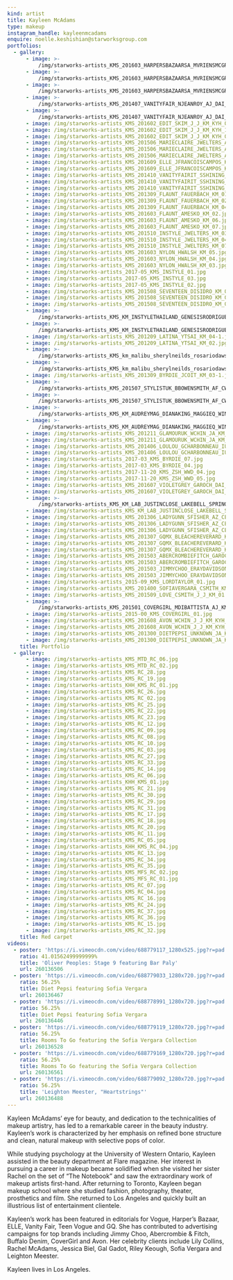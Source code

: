 ```yaml
---
kind: artist
title: Kayleen McAdams
type: makeup
instagram_handle: kayleenmcadams
enquire: noelle.keshishian@starworksgroup.com
portfolios:
  - gallery:
      - image: >-
          /img/starworks-artists_KMS_201603_HARPERSBAZAARSA_MVRIENSMCGRATH_KM_KYH_01-1.jpg
      - image: >-
          /img/starworks-artists_KMS_201603_HARPERSBAZAARSA_MVRIENSMCGRATH_KM_KYH_05-1.jpg
      - image: >-
          /img/starworks-artists_KMS_201603_HARPERSBAZAARSA_MVRIENSMCGRATH_KM_KYH_09-1.jpg
      - image: >-
          /img/starworks-artists_KMS_201407_VANITYFAIR_NJEANROY_AJ_DAI_KM_01-2.jpg
      - image: >-
          /img/starworks-artists_KMS_201407_VANITYFAIR_NJEANROY_AJ_DAI_KM_02-1.jpg
      - image: /img/starworks-artists_KMS_201602_EDIT_SKIM_J_J_KM_KYH_02-1.jpg
      - image: /img/starworks-artists_KMS_201602_EDIT_SKIM_J_J_KM_KYH_13-1.jpg
      - image: /img/starworks-artists_KMS_201602_EDIT_SKIM_J_J_KM_KYH_07-1.jpg
      - image: /img/starworks-artists_KMS_201506_MARIECLAIRE_JWELTERS_AJ_KM_01.jpg
      - image: /img/starworks-artists_KMS_201506_MARIECLAIRE_JWELTERS_AJ_KM_03.jpg
      - image: /img/starworks-artists_KMS_201506_MARIECLAIRE_JWELTERS_AJ_KM_06.jpg
      - image: /img/starworks-artists_KMS_201609_ELLE_JFRANCOISCAMPOS_KM_KYH_02-1.jpg
      - image: /img/starworks-artists_KMS_201609_ELLE_JFRANCOISCAMPOS_KM_KYH_04-1.jpg
      - image: /img/starworks-artists_KMS_201410_VANITYFAIRIT_SSHINING_EG_KM_01.jpg
      - image: /img/starworks-artists_KMS_201410_VANITYFAIRIT_SSHINING_EG_KM_06.jpg
      - image: /img/starworks-artists_KMS_201410_VANITYFAIRIT_SSHINING_EG_KM_14.jpg
      - image: /img/starworks-artists_KMS_201309_FLAUNT_FAUERBACH_KM_01.jpg
      - image: /img/starworks-artists_KMS_201309_FLAUNT_FAUERBACH_KM_02.jpg
      - image: /img/starworks-artists_KMS_201309_FLAUNT_FAUERBACH_KM_04.jpg
      - image: /img/starworks-artists_KMS_201603_FLAUNT_AMESKO_KM_02.jpg
      - image: /img/starworks-artists_KMS_201603_FLAUNT_AMESKO_KM_06.jpg
      - image: /img/starworks-artists_KMS_201603_FLAUNT_AMESKO_KM_07.jpg
      - image: /img/starworks-artists_KMS_201510_INSTYLE_JWELTERS_KM_03.jpg
      - image: /img/starworks-artists_KMS_201510_INSTYLE_JWELTERS_KM_04.jpg
      - image: /img/starworks-artists_KMS_201510_INSTYLE_JWELTERS_KM_07.jpg
      - image: /img/starworks-artists_KMS_201603_NYLON_HWALSH_KM_05.jpg
      - image: /img/starworks-artists_KMS_201603_NYLON_HWALSH_KM_04.jpg
      - image: /img/starworks-artists_KMS_201603_NYLON_HWALSH_KM_03.jpg
      - image: /img/starworks-artists_2017-05_KMS_INSTYLE_01.jpg
      - image: /img/starworks-artists_2017-05_KMS_INSTYLE_03.jpg
      - image: /img/starworks-artists_2017-05_KMS_INSTYLE_02.jpg
      - image: /img/starworks-artists_KMS_201508_SEVENTEEN_DISIDRO_KM_01.jpg
      - image: /img/starworks-artists_KMS_201508_SEVENTEEN_DISIDRO_KM_03.jpg
      - image: /img/starworks-artists_KMS_201508_SEVENTEEN_DISIDRO_KM_02.jpg
      - image: >-
          /img/starworks-artists_KMS_KM_INSTYLETHAILAND_GENESISRODRIGUEZ_FEB13_01.jpg
      - image: >-
          /img/starworks-artists_KMS_KM_INSTYLETHAILAND_GENESISRODRIGUEZ_FEB13_02.jpg
      - image: /img/starworks-artists_KMS_201209_LATINA_YTSAI_KM_04-1.jpg
      - image: /img/starworks-artists_KMS_201209_LATINA_YTSAI_KM_02.jpg
      - image: >-
          /img/starworks-artists_KMS_km_malibu_sherylneilds_rosariodawson_octnov10.jpg
      - image: >-
          /img/starworks-artists_KMS_km_malibu_sherylneilds_rosariodawson_octnov10_2-1.jpg
      - image: /img/starworks-artists_KMS_201309_BYRDIE_JCOIT_KM_03-1.jpg
      - image: >-
          /img/starworks-artists_KMS_201507_STYLISTUK_BBOWENSMITH_AF_CWD_KM_03.jpg
      - image: >-
          /img/starworks-artists_KMS_201507_STYLISTUK_BBOWENSMITH_AF_CWD_KM_06-1.jpg
      - image: >-
          /img/starworks-artists_KMS_KM_AUDREYMAG_DIANAKING_MAGGIEQ_WINTER13-6.jpg
      - image: >-
          /img/starworks-artists_KMS_KM_AUDREYMAG_DIANAKING_MAGGIEQ_WINTER13-2.jpg
      - image: /img/starworks-artists_KMS_201211_GLAMOURUK_WCHIN_JA_KM_03-1.jpg
      - image: /img/starworks-artists_KMS_201211_GLAMOURUK_WCHIN_JA_KM_04.jpg
      - image: /img/starworks-artists_KMS_201406_LOULOU_GCHARBONNEAU_IU_KM_ML_04.jpg
      - image: /img/starworks-artists_KMS_201406_LOULOU_GCHARBONNEAU_IU_KM_ML_01.jpg
      - image: /img/starworks-artists_2017-03_KMS_BYRDIE_07.jpg
      - image: /img/starworks-artists_2017-03_KMS_BYRDIE_04.jpg
      - image: /img/starworks-artists_2017-11-20_KMS_ZSH_WWD_04.jpg
      - image: /img/starworks-artists_2017-11-20_KMS_ZSH_WWD_05.jpg
      - image: /img/starworks-artists_KMS_201607_VIOLETGREY_GAROCH_DAI_KM_KYH_01.jpg
      - image: /img/starworks-artists_KMS_201607_VIOLETGREY_GAROCH_DAI_KM_KYH_03.jpg
      - image: >-
          /img/starworks-artists_KMS_KM_LAB_JUSTINCLOSE_LAKEBELL_SPRING2012-3.jpg
      - image: /img/starworks-artists_KMS_KM_LAB_JUSTINCLOSE_LAKEBELL_SPRING2012.jpg
      - image: /img/starworks-artists_KMS_201306_LADYGUNN_SFISHER_AZ_CER_KM_01.jpg
      - image: /img/starworks-artists_KMS_201306_LADYGUNN_SFISHER_AZ_CER_KM_05.jpg
      - image: /img/starworks-artists_KMS_201306_LADYGUNN_SFISHER_AZ_CER_KM_06.jpg
      - image: /img/starworks-artists_KMS_201307_GQMX_BLEACHEREVERARD_KM_01.jpg
      - image: /img/starworks-artists_KMS_201307_GQMX_BLEACHEREVERARD_KM_02.jpg
      - image: /img/starworks-artists_KMS_201307_GQMX_BLEACHEREVERARD_KM_05.jpg
      - image: /img/starworks-artists_KMS_201503_ABERCROMBIEFITCH_GAROCH_KM_46.jpg
      - image: /img/starworks-artists_KMS_201503_ABERCROMBIEFITCH_GAROCH_KM_54.jpg
      - image: /img/starworks-artists_KMS_201503_JIMMYCHOO_ERAYDAVIDSON_IU_KM_13.jpg
      - image: /img/starworks-artists_KMS_201503_JIMMYCHOO_ERAYDAVIDSON_IU_KM_21.jpg
      - image: /img/starworks-artists_2015-09_KMS_LORDTAYLOR_01.jpg
      - image: /img/starworks-artists_KMS_201400_SOFIAVERGARA_CSMITH_KM_RZS_01.jpg
      - image: /img/starworks-artists_KMS_201509_LOVE_CSMITH_J_J_KM_01.jpg
      - image: >-
          /img/starworks-artists_KMS_201501_COVERGIRL_MDIBATTISTA_AJ_KM_KYH_RZS_01-1.jpg
      - image: /img/starworks-artists_2015-00_KMS_COVERGIRL_01.jpg
      - image: /img/starworks-artists_KMS_201608_AVON_WCHIN_J_J_KM_KYH_01.jpg
      - image: /img/starworks-artists_KMS_201608_AVON_WCHIN_J_J_KM_KYH_04.jpg
      - image: /img/starworks-artists_KMS_201300_DIETPEPSI_UNKNOWN_JA_KM_02.jpg
      - image: /img/starworks-artists_KMS_201300_DIETPEPSI_UNKNOWN_JA_KM_03.jpg
    title: Portfolio
  - gallery:
      - image: /img/starworks-artists_KMS_MTD_RC_06.jpg
      - image: /img/starworks-artists_KMS_MTD_RC_02.jpg
      - image: /img/starworks-artists_KMS_RC_28.jpg
      - image: /img/starworks-artists_KMS_RC_19.jpg
      - image: /img/starworks-artists_KHH_KMS_RC_01.jpg
      - image: /img/starworks-artists_KMS_RC_26.jpg
      - image: /img/starworks-artists_KMS_RC_02.jpg
      - image: /img/starworks-artists_KMS_RC_25.jpg
      - image: /img/starworks-artists_KMS_RC_22.jpg
      - image: /img/starworks-artists_KMS_RC_23.jpg
      - image: /img/starworks-artists_KMS_RC_12.jpg
      - image: /img/starworks-artists_KMS_RC_09.jpg
      - image: /img/starworks-artists_KMS_RC_08.jpg
      - image: /img/starworks-artists_KMS_RC_10.jpg
      - image: /img/starworks-artists_KMS_RC_03.jpg
      - image: /img/starworks-artists_KMS_RC_27.jpg
      - image: /img/starworks-artists_KMS_RC_33.jpg
      - image: /img/starworks-artists_KMS_RC_14.jpg
      - image: /img/starworks-artists_KMS_RC_06.jpg
      - image: /img/starworks-artists_KHH_KMS_01.jpg
      - image: /img/starworks-artists_KMS_RC_21.jpg
      - image: /img/starworks-artists_KMS_RC_30.jpg
      - image: /img/starworks-artists_KMS_RC_29.jpg
      - image: /img/starworks-artists_KMS_RC_31.jpg
      - image: /img/starworks-artists_KMS_RC_17.jpg
      - image: /img/starworks-artists_KMS_RC_18.jpg
      - image: /img/starworks-artists_KMS_RC_20.jpg
      - image: /img/starworks-artists_KMS_RC_11.jpg
      - image: /img/starworks-artists_KMS_RC_05.jpg
      - image: /img/starworks-artists_KHH_KMS_RC_04.jpg
      - image: /img/starworks-artists_KMS_RC_13.jpg
      - image: /img/starworks-artists_KMS_RC_34.jpg
      - image: /img/starworks-artists_KMS_RC_35.jpg
      - image: /img/starworks-artists_KMS_MFS_RC_02.jpg
      - image: /img/starworks-artists_KMS_MFS_RC_01.jpg
      - image: /img/starworks-artists_KMS_RC_07.jpg
      - image: /img/starworks-artists_KMS_RC_04.jpg
      - image: /img/starworks-artists_KMS_RC_16.jpg
      - image: /img/starworks-artists_KMS_RC_24.jpg
      - image: /img/starworks-artists_KMS_RC_37.jpg
      - image: /img/starworks-artists_KMS_RC_36.jpg
      - image: /img/starworks-artists_KMS_RC_15.jpg
      - image: /img/starworks-artists_KMS_RC_32.jpg
    title: Red carpet
videos:
  - poster: 'https://i.vimeocdn.com/video/688779117_1280x525.jpg?r=pad'
    ratio: 41.01562499999999%
    title: 'Oliver Peoples: Stage 9 featuring Bar Paly'
    url: 260136506
  - poster: 'https://i.vimeocdn.com/video/688779033_1280x720.jpg?r=pad'
    ratio: 56.25%
    title: Diet Pepsi featuring Sofia Vergara
    url: 260136467
  - poster: 'https://i.vimeocdn.com/video/688778991_1280x720.jpg?r=pad'
    ratio: 56.25%
    title: Diet Pepsi featuring Sofia Vergara
    url: 260136446
  - poster: 'https://i.vimeocdn.com/video/688779119_1280x720.jpg?r=pad'
    ratio: 56.25%
    title: Rooms To Go featuring the Sofia Vergara Collection
    url: 260136528
  - poster: 'https://i.vimeocdn.com/video/688779169_1280x720.jpg?r=pad'
    ratio: 56.25%
    title: Rooms To Go featuring the Sofia Vergara Collection
    url: 260136561
  - poster: 'https://i.vimeocdn.com/video/688779092_1280x720.jpg?r=pad'
    ratio: 56.25%
    title: 'Leighton Meester, "Heartstrings"'
    url: 260136488
---
```

Kayleen McAdams’ eye for beauty, and dedication to the technicalities of makeup artistry, has led to a remarkable career in the beauty industry. Kayleen’s work is characterized by her emphasis on refined bone structure and clean, natural makeup with selective pops of color.

While studying psychology at the University of Western Ontario, Kayleen assisted in the beauty department at Flare magazine. Her interest in pursuing a career in makeup became solidified when she visited her sister Rachel on the set of “The Notebook” and saw the extraordinary work of makeup artists first-hand. After returning to Toronto, Kayleen began makeup school where she studied fashion, photography, theater, prosthetics and film. She returned to Los Angeles and quickly built an illustrious list of entertainment clientele.

Kayleen’s work has been featured in editorials for Vogue, Harper’s Bazaar, ELLE, Vanity Fair, Teen Vogue and GQ. She has contributed to advertising campaigns for top brands including Jimmy Choo, Abercrombie & Fitch, Buffalo Denim, CoverGirl and Avon. Her celebrity clients include Lily Collins, Rachel McAdams, Jessica Biel, Gal Gadot, Riley Keough, Sofia Vergara and Leighton Meester.

Kayleen lives in Los Angeles.
